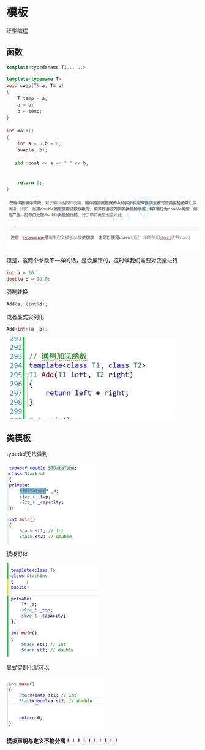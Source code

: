 # 模板

泛型编程

## 函数

```c++
template<typedename T1,.....>
```

```c++
template<typename T>
void swap(T& a, T& b)
{
    T temp = a;
    a = b;
    b = temp;
}

int main()
{
    int a = 5,b = 6;
    swap(a, b);

   std::cout << a << " " << b;


    return 0;
}
```

![image-20240412173139239](picture/image-20240412173139239.png)

![image-20240412173806843](picture/image-20240412173806843.png)

但是，这两个参数不一样的话，是会报错的，这时候我们需要对变量进行

```c++
int a = 10;
double b = 20.0;
```

强制转换

```c++
Add(a, (int)d);
```

或者显式实例化

```c++
Add<int>(a, b);
```

<img src="picture/image-20240412174719955.png" alt="image-20240412174719955" style="zoom:80%;" />

## 类模板

typedef无法做到

<img src="picture/image-20240412175003639.png" alt="image-20240412175003639" style="zoom:50%;" />

模板可以

<img src="picture/image-20240412175044176.png" alt="image-20240412175044176" style="zoom:50%;" />

显式实例化就可以

<img src="picture/image-20240412175241945.png" alt="image-20240412175241945" style="zoom:50%;" />



**模板声明与定义不能分离！！！！！！！！！！**
